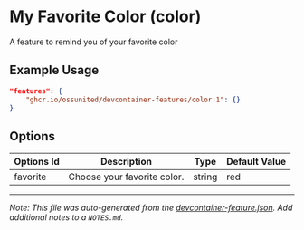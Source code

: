 
# My Favorite Color (color)

A feature to remind you of your favorite color

## Example Usage

```json
"features": {
    "ghcr.io/ossunited/devcontainer-features/color:1": {}
}
```

## Options

| Options Id | Description | Type | Default Value |
|-----|-----|-----|-----|
| favorite | Choose your favorite color. | string | red |



---

_Note: This file was auto-generated from the [devcontainer-feature.json](https://github.com/ossunited/devcontainer-features/blob/main/src/color/devcontainer-feature.json).  Add additional notes to a `NOTES.md`._
